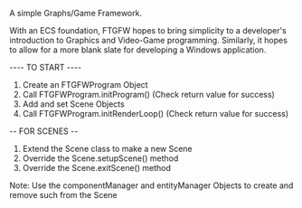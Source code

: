 A simple Graphs/Game Framework.

With an ECS foundation, FTGFW hopes to bring simplicity to a developer's introduction to Graphics and Video-Game programming.
Similarly, it hopes to allow for a more blank slate for developing a Windows application.

---- TO START ----
1. Create an FTGFWProgram Object
2. Call FTGFWProgram.initProgram() (Check return value for success)
3. Add and set Scene Objects
4. Call FTGFWProgram.initRenderLoop() (Check return value for success)
   
-- FOR SCENES --
1. Extend the Scene class to make a new Scene
2. Override the Scene.setupScene() method
3. Override the Scene.exitScene() method

Note: Use the componentManager and entityManager Objects to
      create and remove such from the Scene
